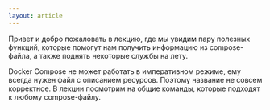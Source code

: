 ```yaml
---
layout: article
---
```


Привет и добро пожаловать в лекцию, где мы увидим пару полезных функций, которые помогут нам получить информацию из compose-файла, а также поднять некоторые службы на лету.

Docker Compose не может работать в императивном режиме, ему всегда нужен файл с описанием ресурсов. Поэтому название не совсем корректное. В лекции посмотрим на общие команды, которые подходят к любому compose-файлу.
